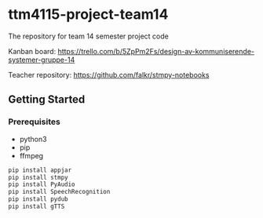 # ttm4115-project-team14
The repository for team 14 semester project code

Kanban board:
https://trello.com/b/5ZpPm2Fs/design-av-kommuniserende-systemer-gruppe-14

Teacher repository:
https://github.com/falkr/stmpy-notebooks

## Getting Started

### Prerequisites
- python3
- pip
- ffmpeg

```sh
pip install appjar
pip install stmpy
pip install PyAudio
pip install SpeechRecognition
pip install pydub
pip install gTTS
```
